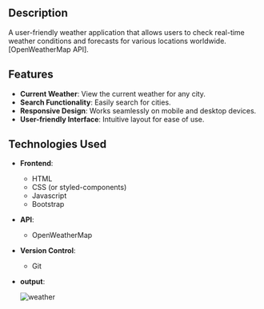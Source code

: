 
## Description

A user-friendly weather application that allows users to check real-time weather conditions and forecasts for various locations worldwide.[OpenWeatherMap API].

## Features

- **Current Weather**: View the current weather for any city.
- **Search Functionality**: Easily search for cities.
- **Responsive Design**: Works seamlessly on mobile and desktop devices.
- **User-friendly Interface**: Intuitive layout for ease of use.

## Technologies Used

- **Frontend**: 
  - HTML
  - CSS (or styled-components)
  - Javascript
  - Bootstrap
- **API**: 
  - OpenWeatherMap
- **Version Control**: 
  - Git
- **output**:

  ![weather](https://github.com/user-attachments/assets/0ce5408d-90ac-4d17-bac1-bc54ee2d174b)



